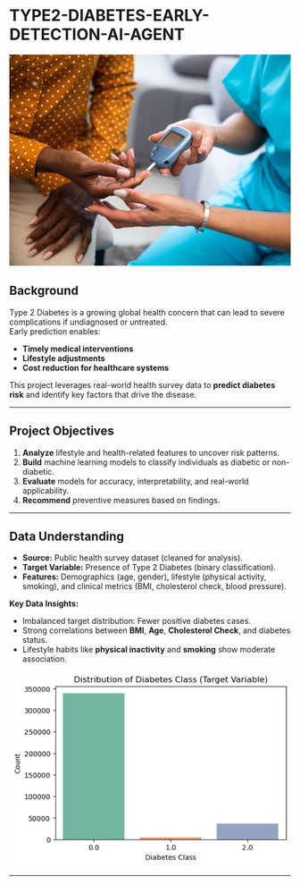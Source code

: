 # TYPE2-DIABETES-EARLY-DETECTION-AI-AGENT

![Profile Photo](images/Profile%20Photo.jpg)

## Background
Type 2 Diabetes is a growing global health concern that can lead to severe complications if undiagnosed or untreated.  
Early prediction enables:
- **Timely medical interventions**
- **Lifestyle adjustments**
- **Cost reduction for healthcare systems**

This project leverages real-world health survey data to **predict diabetes risk** and identify key factors that drive the disease.

---

## Project Objectives
1. **Analyze** lifestyle and health-related features to uncover risk patterns.
2. **Build** machine learning models to classify individuals as diabetic or non-diabetic.
3. **Evaluate** models for accuracy, interpretability, and real-world applicability.
4. **Recommend** preventive measures based on findings.

---
## Data Understanding
- **Source:** Public health survey dataset (cleaned for analysis).
- **Target Variable:** Presence of Type 2 Diabetes (binary classification).
- **Features:** Demographics (age, gender), lifestyle (physical activity, smoking), and clinical metrics (BMI, cholesterol check, blood pressure).

**Key Data Insights:**
- Imbalanced target distribution: Fewer positive diabetes cases.
- Strong correlations between **BMI**, **Age**, **Cholesterol Check**, and diabetes status.
- Lifestyle habits like **physical inactivity** and **smoking** show moderate association.

![Class Distribution](images/Distribution%20of%20Diabetes%20class.png)


---
